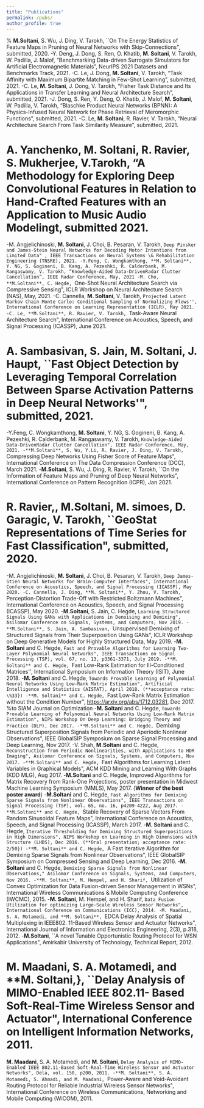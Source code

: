 ```yaml
---
title: "Publications"
permalink: /pubs/
author_profile: true
---
```

%  **M.Soltani**, S. Wu, J. Ding, V. Tarokh, ``On The Energy Statistics of Feature Maps in Pruning of Neural Networks with Skip-Connections", submitted, 2020.
-Y. Deng, J. Dong, S. Ren, O. Khatib,  **M. Soltani**, V. Tarokh, W. Padilla, J. Malof, “Benchmarking Data-driven Surrogate Simulators for Artificial Electromagnetic Materials”, NeurIPS 2021 Datasets and Benchmarks Track, 2021.
-C. Le, J. Dong,  **M. Soltani**, V. Tarokh, “Task Affinity with Maximum Bipartite Matching in Few-Shot Learning”, submitted, 2021.
-C. Le, **M. Soltani**, J. Dong, V. Tarokh, “Fisher Task Distance and Its Applications in Transfer Learning and Neural Architecture Search”, submitted, 2021.
-J. Dong, S. Ren, Y. Deng, O. Khatib, J. Malof, **M. Soltani**, W. Padilla, V. Tarokh, “Blaschke Product Neural Networks (BPNN): A Physics-Infused Neural Network for Phase Retrieval of Meromorphic Functions”, submitted, 2021.
-C. Le, **M. Soltani**, R. Ravier, V. Tarokh, “Neural Architecture Search From Task Similarity Measure”, submitted, 2021.
#  A. Yanchenko, **M. Soltani**, R. Ravier, S. Mukherjee, V.Tarokh, “A Methodology for Exploring Deep Convolutional Features in Relation to Hand-Crafted Features with an Application to Music Audio Modelingt, submitted 2021.
-M. Angjelichinoski, **M. Soltani**, J. Choi, B. Pesaran, V. Tarokh, ``Deep Pinsker and James-Stein Neural Networks for Decoding Motor Intentions from Limited Data" , IEEE Transactions on Neural Systems \& Rehabilitation Engineering (TNSRE), 2021.
-Y.Feng, C. Wongkamthong, **M. Soltani**, Y. NG, S. Gogineni, B. Kang, A. Pezeshki, R. Calderbank, M. Rangaswamy, V. Tarokh, “Knowledge-Aided Data-DrivenRadar Clutter Cancellation”, IEEE Radar Conference, May, 2021
-M. Cho, **M.Soltani**, C. Hegde, ``One-Shot Neural Architecture Search via Compressive Sensing", ICLR Workshop on Neural Architecture Search (NAS), May, 2021.
-C. Cannella, **M. Soltani**, V. Tarokh, ``Projected Latent Markov Chain Monte Carlo: Conditional Sampling of Normalizing Flows'', International Conference on Learning Representation (ICLR), May 2021.
-C. Le, **M.Soltani**, R. Ravier, V. Tarokh, ``Task-Aware Neural Architecture Search", International Conference on Acoustics, Speech, and Signal Processing (ICASSP), June 2021.
#  A. Sambasivan, S. Jain,  **M. Soltani**, J. Haupt, ``Fast Object Detection by Leveraging Temporal Correlation Between Sparse Activation Patterns in Deep Neural Networks'", submitted, 2021.
-Y.Feng, C. Wongkamthong, **M. Soltani**, Y. NG, S. Gogineni, B. Kang, A. Pezeshki, R. Calderbank, M. Rangaswamy, V. Tarokh, ``Knowledge-Aided Data-DrivenRadar Clutter Cancellation", IEEE Radar Conference, May, 2021.
-**M.Soltani**, S. Wu, Y.Li, R. Ravier, J. Ding, V. Tarokh, ``Compressing Deep Networks Using Fisher Score of Feature Maps", International Conference on The Data Compression Conference (DCC), March 2021.
-**M.Soltani**, S. Wu, J. Ding, R. Ravier, V. Tarokh, ``On the Information of Feature Maps and Pruning of Deep Neural Networks", International Conference on Pattern Recognition (ICPR), Jan 2021.
#  R. Ravier,, **M.Soltani**, M. simoes, D. Garagic, V. Tarokh, ``GeoStat Representations of Time Series for Fast Classification", submitted, 2020.
-M. Angjelichinoski, **M. Soltani**, J. Choi, B. Pesaran, V. Tarokh, ``Deep James-Stien Neural Networks for Brain-Computer Interfaces", International Conference on Acoustics, Speech, and Signal Processing (ICASSP), May 2020.
-C. Cannella, J. Ding, **M. Soltani**, Y. Zhou, V. Tarokh, ``Perception-Distortion Trade-Off with Restricted Boltzmann Machines", International Conference on Acoustics, Speech, and Signal Processing (ICASSP), May 2020.
-**M.Soltani**, S. Jain, C. Hegde, ``Learning Structured Signals Using GANs with Applications in Denoising and Demixing",  Asilomar Conference on Signals, Systems, and Computers, Nov 2019.
-**M.Soltani**, S. Jain, A. Sambasivan, ``Unsupervised Demixing of Structured Signals from Their Superposition Using GANs", ICLR Workshop on Deep Generative Models for Highly Structured Data, May 2019.
-**M. Soltani** and C. Hegde, ``Fast and Provable Algorithms for Learning Two-Layer Polynomial Neural Networks", IEEE Transactions on Signal Processing (TSP), vol. 67, no. 13, p3361-3371, July 2019.
-**M. Soltani** and C. Hegde, ``Fast Low-Rank Estimation for Ill-Conditioned Matrices'', International Symposium on Information Theory (ISIT), June 2018.
-**M. Soltani** and C. Hegde, ``Towards Provable Learning of Polynomial Neural Networks Using Low-Rank Matrix Estimation", Artificial Intelligence and Statistics (AISTAT), April 2018. (**acceptance rate: \%33})
-**M. Soltani** and C. Hegde, ``Fast Low-Rank Matrix Estimation without the Condition Number", https://arxiv.org/abs/1712.03281, Dec 2017. %to SIAM Journal on Optimization
-**M. Soltani** and C. Hegde, ``Towards Provable Learning of Polynomial Neural Networks Using Low-Rank Matrix Estimation", NIPS Workshop On Deep Learning: Bridging Theory and Practice (DLP), Dec 2017.
-**M.Soltani** and C. Hegde, ``Demixing Structured Superposition Signals from Periodic and Aperiodic Nonlinear Observations", IEEE GlobalSIP Symposium on Sparse Signal Processing and Deep Learning, Nov 2017.
-V. Shah, **M.Soltani** and C. Hegde, ``Reconstruction from Periodic Nonlinearities, with Applications to HDR Imaging", Asilomar Conference on Signals, Systems, and Computers, Nov 2017.
-**M.Soltani** and C. Hegde, ``Fast Algorithms for Learning Latent Variables in Graphical Models", ACM KDD Mining and Learning With Graphs (KDD MLG), Aug 2017.
-**M.Soltani** and C. Hegde, Improved Algorithms for Matrix Recovery from Rank-One Projections, poster presentation in Midwest Machine Learning Symposium (MMLS), May 2017. (**Winner of the best poster award**)
-**M.Soltani** and C. Hegde, ``Fast Algorithms for Demixing Sparse Signals from Nonlinear Observations", IEEE Transactions on Signal Processing (TSP), vol. 65, no. 16, p4209-4222, Aug 2017.
-**M.Soltani** and C. Hegde, ``Stable Recovery of Sparse Vectors From Random Sinusoidal Feature Maps", International Conference on Acoustics, Speech, and Signal Processing (ICASSP), March 2017.
-**M. Soltani** and C. Hegde, ``Iterative Thresholding for Demixing Structured Superpositions in High Dimensions", NIPS Workshop on Learning in High Dimensions with Structure (LHDS), Dec 2016. (**Oral presentation; acceptance rate: 2/50})
-**M. Soltani** and C. Hegde, ``A Fast Iterative Algorithm for Demixing Sparse Signals from Nonlinear Observations", IEEE GlobalSIP Symposium on Compressed Sensing and Deep Learning, Dec 2016.
-**M. Soltani** and C. Hegde, ``Demixing Sparse Signals from Nonlinear Observations," Asilomar Conference on Signals, Systems, and Computers, Nov 2016.
-**M. Soltani**, M. Hempel, and H. Sharif, ``Utilization of Convex Optimization for Data Fusion-driven Sensor Management in WSNs", International Wireless Communications \& Mobile Computing Conference (IWCMC), 2015.
-**M. Soltani**, M. Hempel, and H. Sharif, ``Data Fusion Utilization for optimizing Large-Scale Wireless Sensor Networks", International Conference on Communications (ICC), 2014.
-M. Maadani, S. A. Motamedi, and **M. Soltani**, ``EDCA Delay Analysis of Spatial Multiplexing in IEEE802. 11-Based Wireless Sensor and Actuator Networks",  International Journal of Information and Electronics Engineering, 2(3), p.318, 2012.
-**M.Soltani**, ``A novel Tunable Opportunistic Routing Protocol for WSN Applications", Amirkabir University of Technology, Technical Report, 2012.
# **M. Maadani**, S. A. Motamedi, and **M. Soltani,}, ``Delay Analysis of MIMO-Enabled IEEE 802.11- Based Soft-Real-Time Wireless Sensor and Actuator", International Conference on Intelligent Information Networks, 2011.
 **M. Maadani**, S. A. Motamedi, and **M. Soltani**, ``Delay Analysis of MIMO-Enabled IEEE 802.11-Based Soft-Real-Time Wireless Sensor and Actuator Networks", Dela, vol. 150, p200, 2011.
-**M. Soltani**, S. A. Motamedi, S. Ahmadi, and M. Maadani, ``Power-Aware and Void-Avoidant Routing Protocol for Reliable Industrial Wireless Sensor Networks", International Conference on Wireless Communications, Networking and Mobile Computing (WiCOM), 2011.
